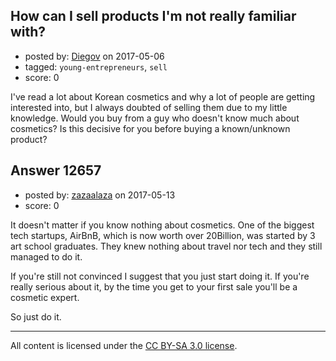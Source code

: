 ## How can I sell products I'm not really familiar with?

- posted by: [Diegov](https://stackexchange.com/users/2759103/diegov) on 2017-05-06
- tagged: `young-entrepreneurs`, `sell`
- score: 0

<p>I've read a lot about Korean cosmetics and why a lot of people are getting interested into, but I always doubted of selling them due to my little knowledge. Would you buy from a guy who doesn't know much about cosmetics? Is this decisive for you before buying a known/unknown product?</p>



## Answer 12657

- posted by: [zazaalaza](https://stackexchange.com/users/4672194/zazaalaza) on 2017-05-13
- score: 0

<p>It doesn't matter if you know nothing about cosmetics. One of the biggest tech startups, AirBnB, which is now worth over 20Billion, was started by 3 art school graduates. They knew nothing about travel nor tech and they still managed to do it.</p>

<p>If you're still not convinced I suggest that you just start doing it. If you're really serious about it, by the time you get to your first sale you'll be a cosmetic expert.</p>

<p>So just do it.</p>




---

All content is licensed under the [CC BY-SA 3.0 license](https://creativecommons.org/licenses/by-sa/3.0/).
